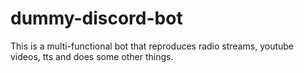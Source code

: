 # dummy-discord-bot

This is a multi-functional bot that reproduces radio streams, youtube videos, tts and does some other things.
